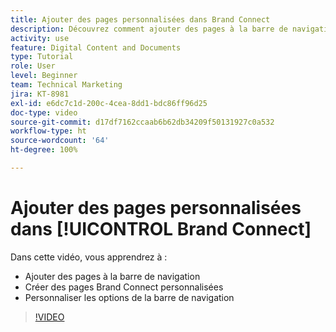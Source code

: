 ```yaml
---
title: Ajouter des pages personnalisées dans Brand Connect
description: Découvrez comment ajouter des pages à la barre de navigation, créer des pages personnalisées et personnaliser les options de la barre de navigation dans Brand Connect pour [!UICONTROL Workfront DAM].
activity: use
feature: Digital Content and Documents
type: Tutorial
role: User
level: Beginner
team: Technical Marketing
jira: KT-8981
exl-id: e6dc7c1d-200c-4cea-8dd1-bdc86ff96d25
doc-type: video
source-git-commit: d17df7162ccaab6b62db34209f50131927c0a532
workflow-type: ht
source-wordcount: '64'
ht-degree: 100%

---
```


# Ajouter des pages personnalisées dans [!UICONTROL Brand Connect]

Dans cette vidéo, vous apprendrez à :

* Ajouter des pages à la barre de navigation
* Créer des pages Brand Connect personnalisées
* Personnaliser les options de la barre de navigation

>[!VIDEO](https://video.tv.adobe.com/v/3418769/?quality=12&learn=on&enablevpops&captions=fre_fr)
